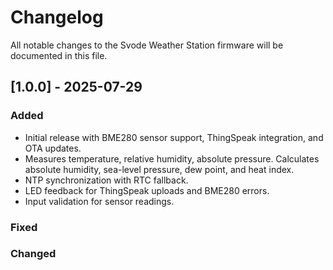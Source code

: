 # Changelog

All notable changes to the Svode Weather Station firmware will be documented in this file.

## [1.0.0] - 2025-07-29
### Added
- Initial release with BME280 sensor support, ThingSpeak integration, and OTA updates.
- Measures temperature, relative humidity, absolute pressure. Calculates absolute humidity, sea-level pressure, dew point, and heat index.
- NTP synchronization with RTC fallback.
- LED feedback for ThingSpeak uploads and BME280 errors.
- Input validation for sensor readings.

### Fixed

### Changed